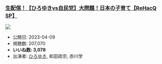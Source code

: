 ### [生配信！【ひろゆきvs自民党】大問題！日本の子育て【ReHacQ SP】](https://www.youtube.com/watch?v=LIBkTZjX_CM)
[![](https://img.youtube.com/vi/LIBkTZjX_CM/sddefault.jpg)](https://www.youtube.com/watch?v=LIBkTZjX_CM)
-   公開日: 2023-04-09
-   視聴数: 207,070
-   **いいね数: 3,078**
-   出演者: [ひろゆき](/rehacq_fan/people/ひろゆき "wikilink"), 和田政宗, 赤川学
